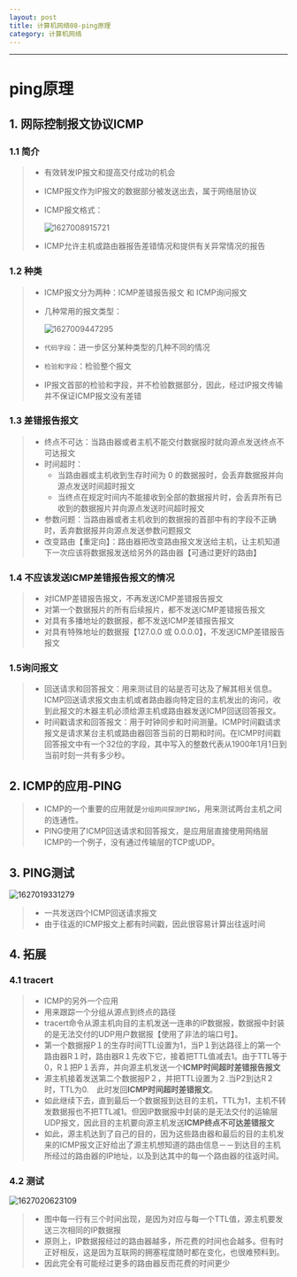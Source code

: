 ```yaml
---
layout: post
title: 计算机网络08-ping原理
category: 计算机网络
---
```

---

# ping原理

## 1. 网际控制报文协议ICMP

### 1.1 简介

> * 有效转发IP报文和提高交付成功的机会
>
> * ICMP报文作为IP报文的数据部分被发送出去，属于网络层协议
>
> * ICMP报文格式：
>
>   ![1627008915721](resource/1627008915721.png)
>
> * ICMP允许主机或路由器报告差错情况和提供有关异常情况的报告



### 1.2 种类

> * ICMP报文分为两种：ICMP差错报告报文 和 ICMP询问报文
>
> * 几种常用的报文类型：
>
>   ![1627009447295](resource/1627009447295.png)
>
> * `代码字段`：进一步区分某种类型的几种不同的情况
> * `检验和字段`：检验整个报文
> * IP报文首部的检验和字段，并不检验数据部分，因此，经过IP报文传输并不保证ICMP报文没有差错



### 1.3 差错报告报文

> * 终点不可达：当路由器或者主机不能交付数据报时就向源点发送终点不可达报文
> * 时间超时：
>   * 当路由器或主机收到生存时间为 0 的数据报时，会丢弃数据报并向源点发送时间超时报文
>   * 当终点在规定时间内不能接收到全部的数据报片时，会丢弃所有已收到的数据报片并向源点发送时间超时报文
> * 参数问题：当路由器或者主机收到的数据报的首部中有的字段不正确时，丢弃数据报并向源点发送参数问题报文
> * 改变路由【重定向】：路由器把改变路由报文发送给主机，让主机知道下一次应该将数据报发送给另外的路由器【可通过更好的路由】



### 1.4 不应该发送ICMP差错报告报文的情况

> * 对ICMP差错报告报文，不再发送ICMP差错报告报文
> * 对第一个数据报片的所有后续报片，都不发送ICMP差错报告报文
> * 对具有多播地址的数据报，都不发送ICMP差错报告报文
> * 对具有特殊地址的数据报【127.0.0 或 0.0.0.0】，不发送ICMP差错报告报文



### 1.5询问报文

> * 回送请求和回答报文：用来测试目的站是否可达及了解其相关信息。ICMP回送请求报文由主机或者路由器向特定目的主机发出的询问，收到此报文的木器主机必须给源主机或路由器发送ICMP回送回答报文。
> * 时间戳请求和回答报文：用于时钟同步和时间测量。ICMP时间戳请求报文是请求某台主机或路由器回答当前的日期和时间。在ICMP时间戳回答报文中有一个32位的字段，其中写入的整数代表从1900年1月1日到当前时刻一共有多少秒。



## 2. ICMP的应用-PING

> * ICMP的一个重要的应用就是`分组网间探测PING`，用来测试两台主机之间的连通性。
> * PING使用了ICMP回送请求和回答报文，是应用层直接使用网络层ICMP的一个例子，没有通过传输层的TCP或UDP。



## 3. PING测试

![1627019331279](resource/1627019331279.png)

> * 一共发送四个ICMP回送请求报文
> * 由于往返的ICMP报文上都有时间戳，因此很容易计算出往返时间



## 4. 拓展

### 4.1 tracert

> * ICMP的另外一个应用
> * 用来跟踪一个分组从源点到终点的路径
> * tracert命令从源主机向目的主机发送一连串的IP数据报，数据报中封装的是无法交付的UDP用户数据报【使用了非法的端口号】。
> * 第一个数据报P１的生存时间TTL设置为1，当P１到达路径上的第一个路由器R１时，路由器R１先收下它，接着把TTL值减去1。由于TTL等于0，R１把P１丢弃，并向源主机发送一个**ICMP时间超时差错报告报文**
> * 源主机接着发送第二个数据报P２，并把TTL设置为２.当P2到达R２时，TTL为0.　此时发回**ICMP时间超时差错报文**。
> * 如此继续下去，直到最后一个数据报到达目的主机，TTL为1，主机不转发数据报也不把TTL减1。但因IP数据报中封装的是无法交付的运输层UDP报文，因此目的主机要向源主机发送**ICMP终点不可达差错报文**
> * 如此，源主机达到了自己的目的，因为这些路由器和最后的目的主机发来的ICMP报文正好给出了源主机想知道的路由信息－－到达目的主机所经过的路由器的IP地址，以及到达其中的每一个路由器的往返时间。



### 4.2 测试

![1627020623109](resource/1627020623109.png)

> * 图中每一行有三个时间出现，是因为对应与每一个TTL值，源主机要发送三次相同的IP数据报
> * 原则上，IP数据报经过的路由器越多，所花费的时间也会越多。但有时正好相反，这是因为互联网的拥塞程度随时都在变化，也很难预料到。
> * 因此完全有可能经过更多的路由器反而花费的时间更少
